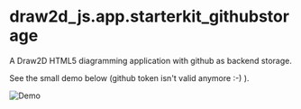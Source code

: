 # draw2d_js.app.starterkit_githubstorage
A Draw2D HTML5 diagramming application with github as backend storage.

See the small demo below (github token isn't valid anymore :-) ).

![Demo](https://raw.githubusercontent.com/freegroup/draw2d_js.app.starterkit_githubstorage/master/github.gif)
